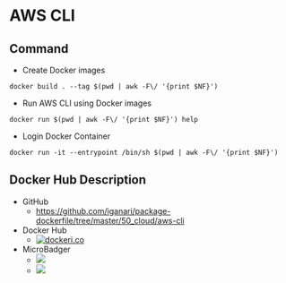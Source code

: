 # AWS CLI


## Command

+ Create Docker images

```
docker build . --tag $(pwd | awk -F\/ '{print $NF}')
```

+ Run AWS CLI using Docker images

```
docker run $(pwd | awk -F\/ '{print $NF}') help
```

+ Login Docker Container

```
docker run -it --entrypoint /bin/sh $(pwd | awk -F\/ '{print $NF}')
```

## Docker Hub Description

+ GitHub
    + https://github.com/iganari/package-dockerfile/tree/master/50_cloud/aws-cli
+ Docker Hub
    + [![dockeri.co](https://dockeri.co/image/iganarix/cld-aws-cli)](https://hub.docker.com/r/iganarix/cld-aws-cli)
+ MicroBadger
    + [![](https://images.microbadger.com/badges/image/iganarix/cld-aws-cli.svg)](https://microbadger.com/images/iganarix/cld-aws-cli "Get your own image badge on microbadger.com")
    + [![](https://images.microbadger.com/badges/version/iganarix/cld-aws-cli.svg)](https://microbadger.com/images/iganarix/cld-aws-cli "Get your own version badge on microbadger.com")
